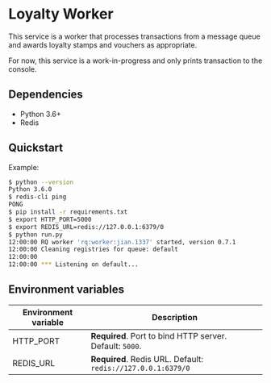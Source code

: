 # Loyalty Worker

This service is a worker that processes transactions from a message queue and awards loyalty stamps and vouchers as appropriate.

For now, this service is a work-in-progress and only prints transaction to the console.

## Dependencies

- Python 3.6+
- Redis

## Quickstart

Example:

```bash
$ python --version
Python 3.6.0
$ redis-cli ping
PONG
$ pip install -r requirements.txt
$ export HTTP_PORT=5000
$ export REDIS_URL=redis://127.0.0.1:6379/0
$ python run.py
12:00:00 RQ worker 'rq:worker:jian.1337' started, version 0.7.1
12:00:00 Cleaning registries for queue: default
12:00:00
12:00:00 *** Listening on default...
```

## Environment variables

| Environment variable | Description                                                  |
| -------------------- | ------------------------------------------------------------ |
| HTTP_PORT            | **Required**. Port to bind HTTP server. Default: `5000`.     |
| REDIS_URL            | **Required**. Redis URL. Default: `redis://127.0.0.1:6379/0` |
